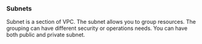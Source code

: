
### Subnets

Subnet is a section of VPC.
The subnet allows you to group resources.
The grouping can have different security or operations needs.
You can have both public and private subnet.

